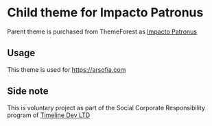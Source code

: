 # Child theme for Impacto Patronus
Parent theme is purchased from ThemeForest as [Impacto Patronus](https://themeforest.net/item/impacto-patronus-petitions-social-activism-wordpress-theme/24141838)

## Usage
This theme is used for https://arsofia.com

## Side note
This is voluntary project as part of the Social Corporate Responsibility program of [Timeline Dev LTD](https://timelinedev.com) 